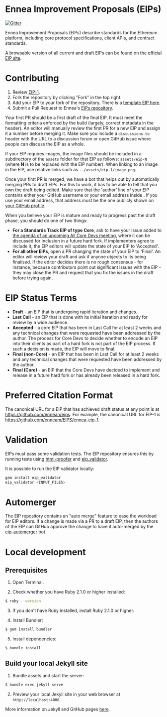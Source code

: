 # Ennea Improvement Proposals (EIPs)

[![Gitter](https://badges.gitter.im/Join%20Chat.svg)](https://gitter.im/ethereum/EIPs?utm_source=badge&utm_medium=badge&utm_campaign=pr-badge)

Ennea Improvement Proposals (EIPs) describe standards for the Ethereum platform, including core protocol specifications, client APIs, and contract standards.

A browsable version of all current and draft EIPs can be found on [the official EIP site](https://eips.ethereum.org/).

# Contributing

 1. Review [EIP-1](EIPS/eip-1.md).
 2. Fork the repository by clicking "Fork" in the top right.
 3. Add your EIP to your fork of the repository. There is a [template EIP here](eip-template.md).
 4. Submit a Pull Request to Ennea's [EIPs repository](https://github.com/enneam/EIPs).

Your first PR should be a first draft of the final EIP. It must meet the formatting criteria enforced by the build (largely, correct metadata in the header). An editor will manually review the first PR for a new EIP and assign it a number before merging it. Make sure you include a `discussions-to` header with the URL to a discussion forum or open GitHub issue where people can discuss the EIP as a whole.

If your EIP requires images, the image files should be included in a subdirectory of the `assets` folder for that EIP as follows: `assets/eip-N` (where **N** is to be replaced with the EIP number). When linking to an image in the EIP, use relative links such as `../assets/eip-1/image.png`.

Once your first PR is merged, we have a bot that helps out by automatically merging PRs to draft EIPs. For this to work, it has to be able to tell that you own the draft being edited. Make sure that the 'author' line of your EIP contains either your GitHub username or your email address inside <triangular brackets>. If you use your email address, that address must be the one publicly shown on [your GitHub profile](https://github.com/settings/profile).

When you believe your EIP is mature and ready to progress past the draft phase, you should do one of two things:

 - **For a Standards Track EIP of type Core**, ask to have your issue added to [the agenda of an upcoming All Core Devs meeting](https://github.com/ethereum/pm/issues), where it can be discussed for inclusion in a future hard fork. If implementers agree to include it, the EIP editors will update the state of your EIP to 'Accepted'.
 - **For all other EIPs**, open a PR changing the state of your EIP to 'Final'. An editor will review your draft and ask if anyone objects to its being finalised. If the editor decides there is no rough consensus - for instance, because contributors point out significant issues with the EIP - they may close the PR and request that you fix the issues in the draft before trying again.

# EIP Status Terms

* **Draft** - an EIP that is undergoing rapid iteration and changes.
* **Last Call** - an EIP that is done with its initial iteration and ready for review by a wide audience.
* **Accepted** - a core EIP that has been in Last Call for at least 2 weeks and any technical changes that were requested have been addressed by the author. The process for Core Devs to decide whether to encode an EIP into their clients as part of a hard fork is not part of the EIP process. If such a decision is made, the EIP will move to final.
* **Final (non-Core)** - an EIP that has been in Last Call for at least 2 weeks and any technical changes that were requested have been addressed by the author.
* **Final (Core)** - an EIP that the Core Devs have decided to implement and release in a future hard fork or has already been released in a hard fork. 

# Preferred Citation Format

The canonical URL for a EIP that has achieved draft status at any point is at https://github.com/ennean/eips. For example, the canonical URL for EIP-1 is https://github.com/enneam/EIPS/ennea-eip-1.

# Validation

EIPs must pass some validation tests.  The EIP repository ensures this by running tests using [html-proofer](https://rubygems.org/gems/html-proofer) and [eip_validator](https://rubygems.org/gems/eip_validator).

It is possible to run the EIP validator locally:
```sh
gem install eip_validator
eip_validator <INPUT_FILES>
```

# Automerger

The EIP repository contains an "auto merge" feature to ease the workload for EIP editors.  If a change is made via a PR to a draft EIP, then the authors of the EIP can GitHub approve the change to have it auto-merged by the [eip-automerger](https://github.com/eip-automerger/automerger) bot.

# Local development

## Prerequisites

1. Open Terminal.

2. Check whether you have Ruby 2.1.0 or higher installed:

```sh
$ ruby --version
```

3. If you don't have Ruby installed, install Ruby 2.1.0 or higher.

4. Install Bundler:

```sh
$ gem install bundler
```

5. Install dependencies:

```sh
$ bundle install
```

## Build your local Jekyll site

1. Bundle assets and start the server:

```sh
$ bundle exec jekyll serve
```

2. Preview your local Jekyll site in your web browser at `http://localhost:4000`.

More information on Jekyll and GitHub pages [here](https://help.github.com/en/enterprise/2.14/user/articles/setting-up-your-github-pages-site-locally-with-jekyll).
